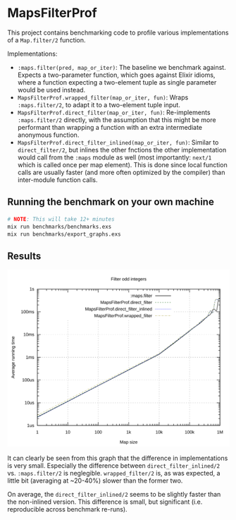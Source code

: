 # MapsFilterProf

This project contains benchmarking code to profile various implementations of a `Map.filter/2` function.

Implementations:

- `:maps.filter(pred, map_or_iter)`: The baseline we benchmark against. Expects a two-parameter function, which goes against Elixir idioms, where a function expecting a two-element tuple as single parameter would be used instead.
- `MapsFilterProf.wrapped_filter(map_or_iter, fun)`: Wraps `:maps.filter/2`, to adapt it to a two-element tuple input.
- `MapsFilterProf.direct_filter(map_or_iter, fun)`: Re-implements `:maps.filter/2` directly, with the assumption that this might be more performant than wrapping a function with an extra intermediate anonymous function.
- `MapsFilterProf.direct_filter_inlined(map_or_iter, fun)`: Similar to `direct_filter/2`, but inlines the other fnctions the other implementation would call from the `:maps` module as well (most importantly: `next/1` which is called once per map element). This is done since local function calls are usually faster (and more often optimized by the compiler) than inter-module function calls.


## Running the benchmark on your own machine

```bash
# NOTE: This will take 12+ minutes
mix run benchmarks/benchmarks.exs
mix run benchmarks/export_graphs.exs
```

## Results

![benchmark](benchmark_runs/map_filter.svg)

It can clearly be seen from this graph that the difference in implementations is very small.
Especially the difference between `direct_filter_inlined/2` vs. `:maps.filter/2` is neglegible.
`wrapped_filter/2` is, as was expected, a little bit (averaging at ~20-40%) slower than the former two.

On average, the `direct_filter_inlined/2` seems to be slightly faster than the non-inlined version.
This difference is small, but significant (i.e. reproducible across benchmark re-runs).


